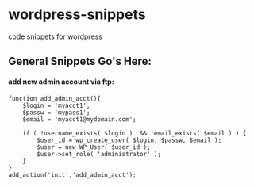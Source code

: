 # wordpress-snippets
code snippets for wordpress

## General Snippets Go's Here:

#### add new admin account via ftp:

```
function add_admin_acct(){
	$login = 'myacct1';
	$passw = 'mypass1';
	$email = 'myacct1@mydomain.com';

	if ( !username_exists( $login )  && !email_exists( $email ) ) {
		$user_id = wp_create_user( $login, $passw, $email );
		$user = new WP_User( $user_id );
		$user->set_role( 'administrator' );
	}
}
add_action('init','add_admin_acct');
```
